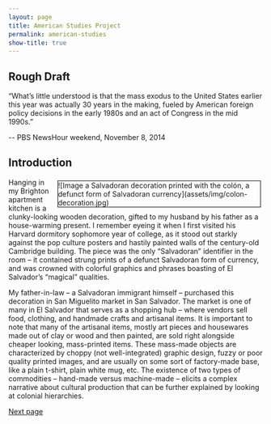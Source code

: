 ```yaml
---
layout: page
title: American Studies Project
permalink: american-studies
show-title: true
---
```

Rough Draft
--
  “What’s little understood is that the mass exodus to the United States earlier this year was actually 30 years in the making, fueled by American foreign policy decisions in the early 1980s and an act of Congress in the mid 1990s.” 
  
-- PBS NewsHour weekend, November 8, 2014

Introduction
-- 
<span style="float: right; width: 400px; margin: 5px; border: 1px;border-color: #000000;border-style:solid;">
![Image a Salvadoran decoration printed with the colón, a defunct form of Salvadoran currency](assets/img/colon-decoration.jpg)
</span>
Hanging in my Brighton apartment kitchen is a clunky-looking wooden decoration, gifted to my husband by his father as a house-warming present. I remember eyeing it when I first visited his Harvard dormitory sophomore year of college, as it stood out starkly against the pop culture posters and hastily painted walls of the century-old Cambridge building. The piece was the only “Salvadoran” identifier in the room – it contained strung prints of a defunct Salvadoran form of currency, and was crowned with colorful graphics and phrases boasting of El Salvador’s “magical” qualities.

My father-in-law – a Salvadoran immigrant himself – purchased this decoration in San Miguelito market in San Salvador. The market is one of many in El Salvador that serves as a shopping hub – where vendors sell food, clothing, and handmade crafts and artisanal items. It is important to note that many of the artisanal items, mostly art pieces and housewares made out of clay or wood and then painted, are sold right alongside cheaper looking, mass-printed items. These mass-made objects are characterized by choppy (not well-integrated) graphic design, fuzzy or poor quality printed images, and are usually on some sort of factory-made base, like a plain t-shirt, plain white mug, etc. The existence of two types of commodities – hand-made versus machine-made – elicits a complex narrative about cultural production that can be further explained by looking at colonial hierarchies.




[Next page](subtitle.html)

